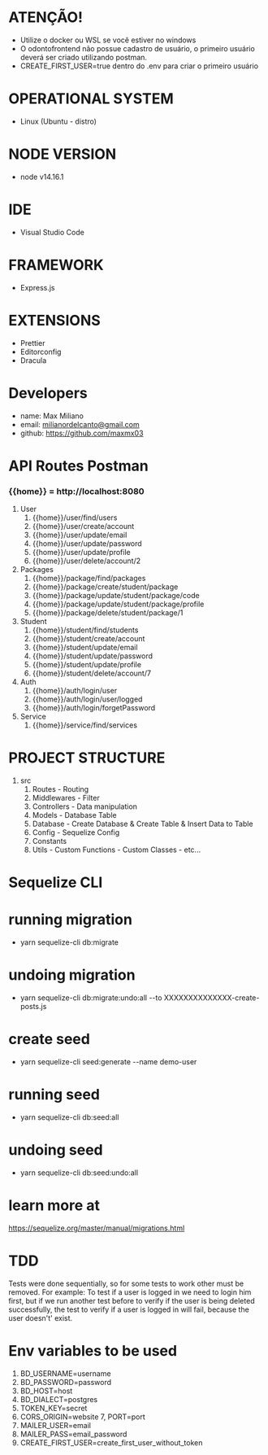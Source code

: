 # ATENÇÃO!
- Utilize o docker ou WSL se você estiver no windows
- O odontofrontend não possue cadastro de usuário, o primeiro usuário deverá ser criado utilizando postman.
- CREATE_FIRST_USER=true dentro do .env para criar o primeiro usuário

# OPERATIONAL SYSTEM
- Linux (Ubuntu - distro)

# NODE VERSION
- node v14.16.1

# IDE
- Visual Studio Code

# FRAMEWORK 
- Express.js

# EXTENSIONS
- Prettier
- Editorconfig
- Dracula

# Developers
- name: Max Miliano
- email: milianordelcanto@gmail.com
- github: https://github.com/maxmx03

# API Routes Postman
### {{home}} = http://localhost:8080
1. User
   1. {{home}}/user/find/users
   2. {{home}}/user/create/account
   3. {{home}}/user/update/email
   4. {{home}}/user/update/password
   5. {{home}}/user/update/profile
   6. {{home}}/user/delete/account/2
2. Packages
   1. {{home}}/package/find/packages
   2. {{home}}/package/create/student/package
   3. {{home}}/package/update/student/package/code
   4. {{home}}/package/update/student/package/profile
   5. {{home}}/package/delete/student/package/1
3. Student
   1. {{home}}/student/find/students
   2. {{home}}/student/create/account
   3. {{home}}/student/update/email
   4. {{home}}/student/update/password
   5. {{home}}/student/update/profile
   6. {{home}}/student/delete/account/7
4. Auth
   1. {{home}}/auth/login/user
   2. {{home}}/auth/login/user/logged
   3. {{home}}/auth/login/forgetPassword
5. Service
   1. {{home}}/service/find/services

# PROJECT STRUCTURE
1. src
   1. Routes - Routing
   2. Middlewares - Filter
   3. Controllers - Data manipulation
   4. Models - Database Table
   5. Database - Create Database & Create Table & Insert Data to Table
   6. Config - Sequelize Config
   7. Constants
   8. Utils - Custom Functions - Custom Classes - etc...

# Sequelize CLI
 
# running migration
- yarn sequelize-cli db:migrate

# undoing migration
- yarn sequelize-cli db:migrate:undo:all --to XXXXXXXXXXXXXX-create-posts.js

# create seed
- yarn sequelize-cli seed:generate --name demo-user

# running seed
- yarn sequelize-cli db:seed:all

# undoing seed
- yarn sequelize-cli db:seed:undo:all

# learn more at
https://sequelize.org/master/manual/migrations.html

# TDD
Tests were done sequentially, so for some tests to work other must be removed.
For example: To test if a user is logged in we need to login him first, but if we run another test before to verify if the user is being deleted successfully, the test to verify if a user is logged in will fail, because the user doesn't' exist.

# Env variables to be used

1. BD_USERNAME=username
2. BD_PASSWORD=password
3. BD_HOST=host
4. BD_DIALECT=postgres
5. TOKEN_KEY=secret
6. CORS_ORIGIN=website
7, PORT=port
8. MAILER_USER=email
9. MAILER_PASS=email_password
10. CREATE_FIRST_USER=create_first_user_without_token
